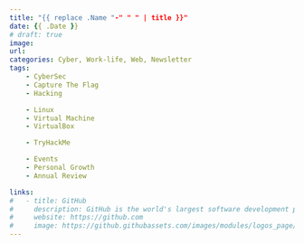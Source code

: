 ```yaml
---
title: "{{ replace .Name "-" " " | title }}"
date: {{ .Date }}
# draft: true
image: 
url: 
categories: Cyber, Work-life, Web, Newsletter
tags:
    - CyberSec
    - Capture The Flag
    - Hacking

    - Linux
    - Virtual Machine
    - VirtualBox

    - TryHackMe

    - Events
    - Personal Growth
    - Annual Review

links:
#   - title: GitHub
#     description: GitHub is the world's largest software development platform.
#     website: https://github.com
#     image: https://github.githubassets.com/images/modules/logos_page/GitHub-Mark.png
---
```


